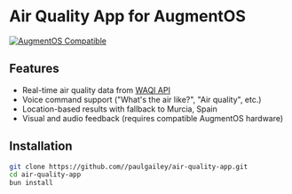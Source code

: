 # Air Quality App for AugmentOS

[![AugmentOS Compatible](https://img.shields.io/badge/AugmentOS-1.2%2B-blue)](https://docs.augmentos.org)

## Features

- Real-time air quality data from [WAQI API](https://waqi.info/)
- Voice command support ("What's the air like?", "Air quality", etc.)
- Location-based results with fallback to Murcia, Spain
- Visual and audio feedback (requires compatible AugmentOS hardware)

## Installation

```bash
git clone https://github.com//paulgailey/air-quality-app.git
cd air-quality-app
bun install
